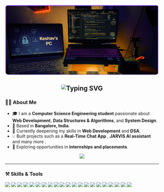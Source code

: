 
<!--  Profile Banner -->
<p align="center">
  <img src="image.png" alt="Profile Banner" width="750" style="border-radius:12px;">
</p>

<!-- Quotation -->
<h2 align="center">
  <img src="https://readme-typing-svg.demolab.com?font=Fira+Code&pause=1500&color=9B72FF&center=true&vCenter=true&width=850&lines=%E2%9D%9D+Strive+for+perfection,+but+embrace+growth+%E2%9D%9E" alt="Typing SVG" />
</h2>

### 👨‍💻 About Me  

- 🎓 I am a **Computer Science Engineering student** passionate about **Web Development**, **Data Structures & Algorithms**, and **System Design**.  
- 📍 Based in **Bangalore, India**.  
- 🌱 Currently deepening my skills in **Web Development** and **DSA**.  
- 💡 Built projects such as a **Real-Time Chat App** , **JARVIS AI assistant** and many more .
- 🚀 Exploring opportunities in **internships and placements**.  

<!-- Portfolio Link -->
<p align="center">
  <a href="https://keshav7x404.github.io/k7Pfolio/" target="_blank">
    <img src="https://img.shields.io/badge/About%20Me...-5e3ea1?style=for-the-badge&logo=google-chrome&logoColor=white" />
  </a>
</p>

---
### ⚒️ Skills & Tools  
<p align="left">
  <!-- Web & Frontend -->
  <img src="https://img.shields.io/badge/HTML5-20232A?style=for-the-badge&logo=html5&logoColor=E34F26&color=4b0082" />
  <img src="https://img.shields.io/badge/CSS3-20232A?style=for-the-badge&logo=css3&logoColor=1572B6&color=5a2d91" />
  <img src="https://img.shields.io/badge/JavaScript-20232A?style=for-the-badge&logo=javascript&logoColor=F7DF1E&color=6a0dad" />
  <img src="https://img.shields.io/badge/React-20232A?style=for-the-badge&logo=react&logoColor=61DAFB&color=800080" />
  <img src="https://img.shields.io/badge/Next.js-20232A?style=for-the-badge&logo=nextdotjs&logoColor=FFFFFF&color=4b0082" />
  <img src="https://img.shields.io/badge/Express.js-20232A?style=for-the-badge&logo=express&logoColor=FFFFFF&color=5a2d91" />

  <!-- Backend & Databases -->
  <img src="https://img.shields.io/badge/Node.js-20232A?style=for-the-badge&logo=nodedotjs&logoColor=339933&color=6a0dad" />
  <img src="https://img.shields.io/badge/MongoDB-20232A?style=for-the-badge&logo=mongodb&logoColor=47A248&color=800080" />
  <img src="https://img.shields.io/badge/MySQL-20232A?style=for-the-badge&logo=mysql&logoColor=4479A1&color=4b0082" />
  <img src="https://img.shields.io/badge/Django-20232A?style=for-the-badge&logo=django&logoColor=092E20&color=5a2d91" />
  <img src="https://img.shields.io/badge/DBMS-20232A?style=for-the-badge&logo=databricks&logoColor=FF3621&color=6a0dad" />
  <img src="https://img.shields.io/badge/Computer%20Networks-20232A?style=for-the-badge&logo=cisco&logoColor=white&color=800080" />

  <!-- DevOps & Hosting -->
  <img src="https://img.shields.io/badge/Linux-20232A?style=for-the-badge&logo=linux&logoColor=FCC624&color=4b0082" />
  <img src="https://img.shields.io/badge/GitHub-20232A?style=for-the-badge&logo=github&logoColor=FFFFFF&color=5a2d91" />
  <img src="https://img.shields.io/badge/Vercel-20232A?style=for-the-badge&logo=vercel&logoColor=FFFFFF&color=6a0dad" />
  <img src="https://img.shields.io/badge/Render-20232A?style=for-the-badge&logo=render&logoColor=46E3B7&color=800080" />

  <!-- Programming Languages -->
  <img src="https://img.shields.io/badge/Java-20232A?style=for-the-badge&logo=openjdk&logoColor=FFFFFF&color=4b0082" />
  <img src="https://img.shields.io/badge/C++-20232A?style=for-the-badge&logo=c%2B%2B&logoColor=00599C&color=5a2d91" />
  <img src="https://img.shields.io/badge/Python-20232A?style=for-the-badge&logo=python&logoColor=3776AB&color=6a0dad" />
  <img src="https://img.shields.io/badge/C-20232A?style=for-the-badge&logo=c&logoColor=A8B9CC&color=800080" />

  <!-- Concepts -->
  <img src="https://img.shields.io/badge/System%20Design-20232A?style=for-the-badge&logo=databricks&logoColor=FF3621&color=5a2d91" />
</p>




